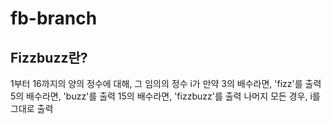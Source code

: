 # fb-branch

## Fizzbuzz란?

1부터 16까지의 양의 정수에 대해,
그 임의의 정수 i가 만약
3의 배수라면, 'fizz'를 출력
5의 배수라면, 'buzz'를 출력
15의 배수라면, 'fizzbuzz'를 출력
나머지 모든 경우, i를 그대로 출력
